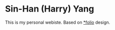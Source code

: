 # Sin-Han (Harry) Yang
This is my personal webiste. Based on [*folio](https://github.com/bogoli/-folio) design.

